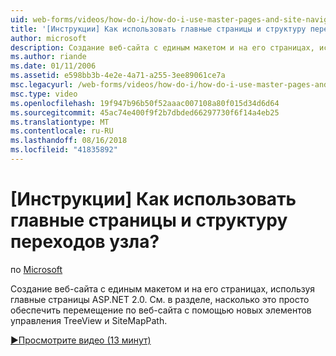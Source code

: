 ```yaml
---
uid: web-forms/videos/how-do-i/how-do-i-use-master-pages-and-site-navigation
title: '[Инструкции] Как использовать главные страницы и структуру переходов узла? | Документы Майкрософт'
author: microsoft
description: Создание веб-сайта с единым макетом и на его страницах, используя главные страницы ASP.NET 2.0. См. в разделе, насколько это просто обеспечить перемещение по веб-сайта...
ms.author: riande
ms.date: 01/11/2006
ms.assetid: e598bb3b-4e2e-4a71-a255-3ee89061ce7a
msc.legacyurl: /web-forms/videos/how-do-i/how-do-i-use-master-pages-and-site-navigation
msc.type: video
ms.openlocfilehash: 19f947b96b50f52aaac007108a80f015d34d6d64
ms.sourcegitcommit: 45ac74e400f9f2b7dbded66297730f6f14a4eb25
ms.translationtype: MT
ms.contentlocale: ru-RU
ms.lasthandoff: 08/16/2018
ms.locfileid: "41835892"
---
```

<a name="how-do-i-use-master-pages-and-site-navigation"></a>[Инструкции] Как использовать главные страницы и структуру переходов узла?
====================
по [Microsoft](https://github.com/microsoft)

Создание веб-сайта с единым макетом и на его страницах, используя главные страницы ASP.NET 2.0. См. в разделе, насколько это просто обеспечить перемещение по веб-сайта с помощью новых элементов управления TreeView и SiteMapPath.

[&#9654;Просмотрите видео (13 минут)](https://channel9.msdn.com/Blogs/ASP-NET-Site-Videos/how-do-i-use-master-pages-and-site-navigation)
